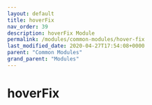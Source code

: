 ```yaml
---
layout: default
title: hoverFix 
nav_order: 39
description: hoverFix Module
permalink: /modules/common-modules/hover-fix
last_modified_date: 2020-04-27T17:54:08+0000
parent: "Common Modules"
grand_parent: "Modules"
---
```


# hoverFix